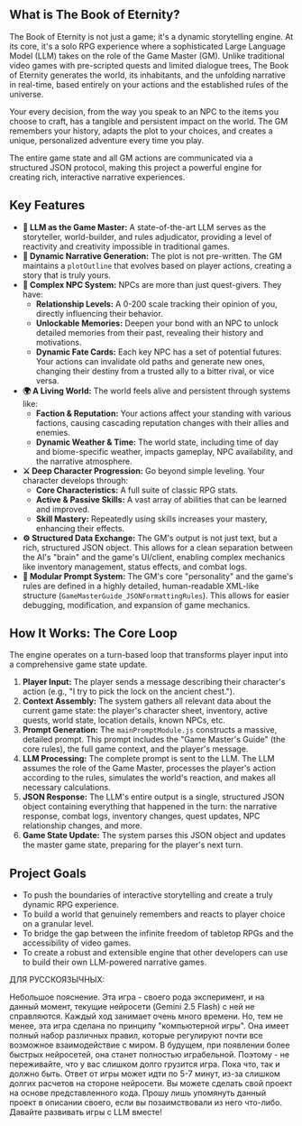 ## What is The Book of Eternity?

The Book of Eternity is not just a game; it's a dynamic storytelling engine. At its core, it's a solo RPG experience where a sophisticated Large Language Model (LLM) takes on the role of the Game Master (GM). Unlike traditional video games with pre-scripted quests and limited dialogue trees, The Book of Eternity generates the world, its inhabitants, and the unfolding narrative in real-time, based entirely on your actions and the established rules of the universe.

Your every decision, from the way you speak to an NPC to the items you choose to craft, has a tangible and persistent impact on the world. The GM remembers your history, adapts the plot to your choices, and creates a unique, personalized adventure every time you play.

The entire game state and all GM actions are communicated via a structured JSON protocol, making this project a powerful engine for creating rich, interactive narrative experiences.

## Key Features

-   **🤖 LLM as the Game Master:** A state-of-the-art LLM serves as the storyteller, world-builder, and rules adjudicator, providing a level of reactivity and creativity impossible in traditional games.
-   **📖 Dynamic Narrative Generation:** The plot is not pre-written. The GM maintains a `plotOutline` that evolves based on player actions, creating a story that is truly yours.
-   **🧠 Complex NPC System:** NPCs are more than just quest-givers. They have:
    -   **Relationship Levels:** A 0-200 scale tracking their opinion of you, directly influencing their behavior.
    -   **Unlockable Memories:** Deepen your bond with an NPC to unlock detailed memories from their past, revealing their history and motivations.
    -   **Dynamic Fate Cards:** Each key NPC has a set of potential futures. Your actions can invalidate old paths and generate new ones, changing their destiny from a trusted ally to a bitter rival, or vice versa.
-   **🌍 A Living World:** The world feels alive and persistent through systems like:
    -   **Faction & Reputation:** Your actions affect your standing with various factions, causing cascading reputation changes with their allies and enemies.
    -   **Dynamic Weather & Time:** The world state, including time of day and biome-specific weather, impacts gameplay, NPC availability, and the narrative atmosphere.
-   **⚔️ Deep Character Progression:** Go beyond simple leveling. Your character develops through:
    -   **Core Characteristics:** A full suite of classic RPG stats.
    -   **Active & Passive Skills:** A vast array of abilities that can be learned and improved.
    -   **Skill Mastery:** Repeatedly using skills increases your mastery, enhancing their effects.
-   **⚙️ Structured Data Exchange:** The GM's output is not just text, but a rich, structured JSON object. This allows for a clean separation between the AI's "brain" and the game's UI/client, enabling complex mechanics like inventory management, status effects, and combat logs.
-   **🔧 Modular Prompt System:** The GM's core "personality" and the game's rules are defined in a highly detailed, human-readable XML-like structure (`GameMasterGuide_JSONFormattingRules`). This allows for easier debugging, modification, and expansion of game mechanics.

## How It Works: The Core Loop

The engine operates on a turn-based loop that transforms player input into a comprehensive game state update.

1.  **Player Input:** The player sends a message describing their character's action (e.g., "I try to pick the lock on the ancient chest.").
2.  **Context Assembly:** The system gathers all relevant data about the current game state: the player's character sheet, inventory, active quests, world state, location details, known NPCs, etc.
3.  **Prompt Generation:** The `mainPromptModule.js` constructs a massive, detailed prompt. This prompt includes the "Game Master's Guide" (the core rules), the full game context, and the player's message.
4.  **LLM Processing:** The complete prompt is sent to the LLM. The LLM assumes the role of the Game Master, processes the player's action according to the rules, simulates the world's reaction, and makes all necessary calculations.
5.  **JSON Response:** The LLM's entire output is a single, structured JSON object containing everything that happened in the turn: the narrative response, combat logs, inventory changes, quest updates, NPC relationship changes, and more.
6.  **Game State Update:** The system parses this JSON object and updates the master game state, preparing for the player's next turn.

## Project Goals

-   To push the boundaries of interactive storytelling and create a truly dynamic RPG experience.
-   To build a world that genuinely remembers and reacts to player choice on a granular level.
-   To bridge the gap between the infinite freedom of tabletop RPGs and the accessibility of video games.
-   To create a robust and extensible engine that other developers can use to build their own LLM-powered narrative games.


ДЛЯ РУССКОЯЗЫЧНЫХ:

Небольшое пояснение. Эта игра - своего рода эксперимент, и на данный момент, текущие нейросети (Gemini 2.5 Flash) с ней не справляются. Каждый ход занимает очень много времени.
Но, тем не менее, эта игра сделана по принципу "компьютерной игры". Она имеет полный набор различных правил, которые регулируют почти все возможное взаимодействие с миром.
В будущем, при появлении более быстрых нейросетей, она станет полностью играбельной.
Поэтому - не переживайте, что у вас слишком долго грузится игра. Пока что, так и должно быть. Ответ от игры может идти по 5-7 минут, из-за слишком долгих расчетов на стороне нейросети.
Вы можете сделать свой проект на основе представленного кода. Прошу лишь упомянуть данный проект в описании своего, если вы позаимствовали из него что-либо. Давайте развивать игры с LLM вместе!
